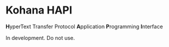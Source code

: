 # Kohana HAPI

**H**yperText Transfer Protocol **A**pplication **P**rogramming **I**nterface

In development. Do not use.